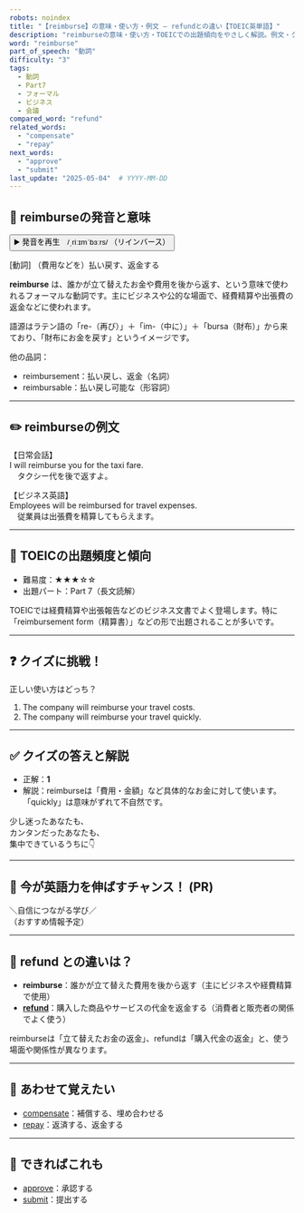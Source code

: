 ```yaml
---
robots: noindex
title: "【reimburse】の意味・使い方・例文 ― refundとの違い【TOEIC英単語】"
description: "reimburseの意味・使い方・TOEICでの出題傾向をやさしく解説。例文・クイズ付きでrefundとの違いもわかりやすく学べます。"
word: "reimburse"
part_of_speech: "動詞"
difficulty: "3"
tags:
  - 動詞
  - Part7
  - フォーマル
  - ビジネス
  - 会議
compared_word: "refund"
related_words:
  - "compensate"
  - "repay"
next_words:
  - "approve"
  - "submit"
last_update: "2025-05-04"  # YYYY-MM-DD
---
```


## 🔰 reimburseの発音と意味

<button class="play-audio" onclick="playTTS('reimburse')">
  <span class="play-audio-main">
    ▶️ 発音を再生　/ˌriːɪmˈbɜːrs/
  </span>
  <span class="play-audio-sub">
    （リインバース）
  </span>
</button>

[動詞] （費用などを）払い戻す、返金する

**reimburse** は、誰かが立て替えたお金や費用を後から返す、という意味で使われるフォーマルな動詞です。主にビジネスや公的な場面で、経費精算や出張費の返金などに使われます。

語源はラテン語の「re-（再び）」＋「im-（中に）」＋「bursa（財布）」から来ており、「財布にお金を戻す」というイメージです。

他の品詞：  
- reimbursement：払い戻し、返金（名詞）
- reimbursable：払い戻し可能な（形容詞）

---

## ✏️ reimburseの例文

【日常会話】  
I will reimburse you for the taxi fare.  
　タクシー代を後で返すよ。

【ビジネス英語】  
Employees will be reimbursed for travel expenses.  
　従業員は出張費を精算してもらえます。

---

## 🎯 TOEICの出題頻度と傾向

- 難易度：★★★☆☆
- 出題パート：Part 7（長文読解）

TOEICでは経費精算や出張報告などのビジネス文書でよく登場します。特に「reimbursement form（精算書）」などの形で出題されることが多いです。

---

## ❓ クイズに挑戦！

正しい使い方はどっち？

1. The company will reimburse your travel costs.  
2. The company will reimburse your travel quickly.

---

## ✅ クイズの答えと解説

- 正解：**1**
- 解説：reimburseは「費用・金額」など具体的なお金に対して使います。「quickly」は意味がずれて不自然です。

少し迷ったあなたも、  
カンタンだったあなたも、  
集中できているうちに👇️

---

## 🚀 今が英語力を伸ばすチャンス！ (PR)

<div class="info-center">
＼自信につながる学び／<br>  
（おすすめ情報予定）
</div>

---

## 🤔  refund との違いは？

- **reimburse**：誰かが立て替えた費用を後から返す（主にビジネスや経費精算で使用）
- **[refund](/word/refund/)**：購入した商品やサービスの代金を返金する（消費者と販売者の関係でよく使う）

reimburseは「立て替えたお金の返金」、refundは「購入代金の返金」と、使う場面や関係性が異なります。

---

## 🧩 あわせて覚えたい

- [compensate](/word/compensate/)：補償する、埋め合わせる
- [repay](/word/repay/)：返済する、返金する

---

## 📖 できればこれも

- [approve](/word/approve/)：承認する
- [submit](/word/submit/)：提出する

<!-- cvid: aid38_bid18 -->
